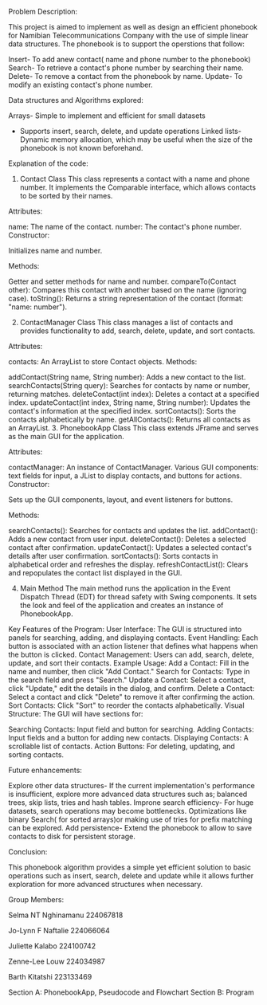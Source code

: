 Problem Description:

This project is aimed to implement as well as design an efficient phonebook for Namibian Telecommunications Company with the use of simple linear data structures. The phonebook is to support the operstions that follow:

Insert- To add anew contact( name and phone number to the phonebook)
Search- To retrieve a contact's phone number by searching their name.
Delete- To remove a contact from the phonebook by name.
Update- To modify an existing contact's phone number.

Data structures and Algorithms explored:

Arrays- Simple to implement and efficient for small datasets 
- Supports insert, search, delete, and update operations
Linked lists- Dynamic memory allocation, which may be useful when the size of the phonebook is not known beforehand.

Explanation of the code:
1. Contact Class
This class represents a contact with a name and phone number. It implements the Comparable interface, which allows contacts to be sorted by their names.

Attributes:

name: The name of the contact.
number: The contact's phone number.
Constructor:

Initializes name and number.

Methods:

Getter and setter methods for name and number.
compareTo(Contact other): Compares this contact with another based on the name (ignoring case).
toString(): Returns a string representation of the contact (format: "name: number").

2. ContactManager Class
This class manages a list of contacts and provides functionality to add, search, delete, update, and sort contacts.

Attributes:

contacts: An ArrayList to store Contact objects.
Methods:

addContact(String name, String number): Adds a new contact to the list.
searchContacts(String query): Searches for contacts by name or number, returning matches.
deleteContact(int index): Deletes a contact at a specified index.
updateContact(int index, String name, String number): Updates the contact's information at the specified index.
sortContacts(): Sorts the contacts alphabetically by name.
getAllContacts(): Returns all contacts as an ArrayList.
3. PhonebookApp Class
This class extends JFrame and serves as the main GUI for the application.

Attributes:

contactManager: An instance of ContactManager.
Various GUI components: text fields for input, a JList to display contacts, and buttons for actions.
Constructor:

Sets up the GUI components, layout, and event listeners for buttons.

Methods:

searchContacts(): Searches for contacts and updates the list.
addContact(): Adds a new contact from user input.
deleteContact(): Deletes a selected contact after confirmation.
updateContact(): Updates a selected contact's details after user confirmation.
sortContacts(): Sorts contacts in alphabetical order and refreshes the display.
refreshContactList(): Clears and repopulates the contact list displayed in the GUI.

4. Main Method
The main method runs the application in the Event Dispatch Thread (EDT) for thread safety with Swing components. It sets the look and feel of the application and creates an instance of PhonebookApp.

Key Features of the Program:
User Interface: The GUI is structured into panels for searching, adding, and displaying contacts.
Event Handling: Each button is associated with an action listener that defines what happens when the button is clicked.
Contact Management: Users can add, search, delete, update, and sort their contacts.
Example Usage:
Add a Contact: Fill in the name and number, then click "Add Contact."
Search for Contacts: Type in the search field and press "Search."
Update a Contact: Select a contact, click "Update," edit the details in the dialog, and confirm.
Delete a Contact: Select a contact and click "Delete" to remove it after confirming the action.
Sort Contacts: Click "Sort" to reorder the contacts alphabetically.
Visual Structure:
The GUI will have sections for:

Searching Contacts: Input field and button for searching.
Adding Contacts: Input fields and a button for adding new contacts.
Displaying Contacts: A scrollable list of contacts.
Action Buttons: For deleting, updating, and sorting contacts.

Future enhancements:

Explore other data structures- If the current implementation's performance is insufficient, explore more advanced data structures such as; balanced trees, skip lists, tries and hash tables.
Improne search efficiency- For huge datasets, search operations may become bottlenecks. Optimizations like binary Search( for sorted arrays)or making use of tries for prefix matching can be explored.
Add persistence- Extend the phonebook to allow to save contacts to disk for persistent storage.

Conclusion:

This phonebook algorithm provides a simple yet efficient solution to basic operations such as insert, search, delete and update while it allows further exploration for more advanced structures when necessary.

Group Members:

Selma NT Nghinamanu  224067818

Jo-Lynn F Naftalie   224066064

Juliette Kalabo      224100742

Zenne-Lee Louw       224034987

Barth Kitatshi       223133469

Section A: PhonebookApp, Pseudocode and Flowchart
Section B: Program
